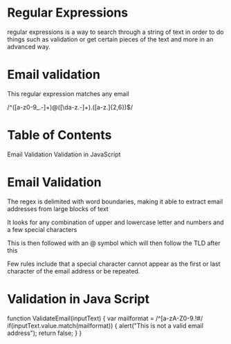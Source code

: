 # Regular Expressions
regular expressions is a way to search through a string of text in order to do things such as validation or get certain pieces of the text and more in an advanced way.

# Email validation
This regular expression matches any email

/^([a-z0-9_\.-]+)@([\da-z\.-]+)\.([a-z\.]{2,6})$/

# Table of Contents

<a> Email Validation </a>
<a> Validation in JavaScript </a>

# Email Validation
The regex is delimited with word boundaries, making it able to extract email addresses from large blocks of text

It looks for any combination of upper and lowercase letter and numbers and a few special characters

This is then followed with an @ symbol which will then follow the TLD after this

Few rules include that a special character cannot appear as the first or last character of the email address or be repeated.

# Validation in Java Script

function ValidateEmail(inputText)
{
	var mailformat = /^[a-zA-Z0-9.!#$%&’*+/=?^_`{|}~-]+@[a-zA-Z0-9-]+(?:\.[a-zA-Z0-9-]+)*$/
	if(inputText.value.match(mailformat))
	{
		alert("This is not a valid email address");
		return false;
		}
}
